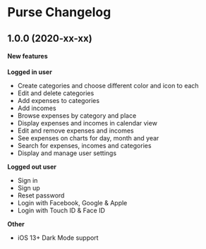 # Purse Changelog

## 1.0.0 (2020-xx-xx)
#### New features
**Logged in user**
- Create categories and choose different color and icon to each
- Edit and delete categories
- Add expenses to categories
- Add incomes
- Browse expenses by category and place
- Display expenses and incomes in calendar view
- Edit and remove expenses and incomes
- See expenses on charts for day, month and year
- Search for expenses, incomes and categories
- Display and manage user settings
<!-- - Get statistics from bank account -->

**Logged out user**
- Sign in
- Sign up
- Reset password
- Login with Facebook, Google & Apple
- Login with Touch ID & Face ID

**Other**
- iOS 13+ Dark Mode support
